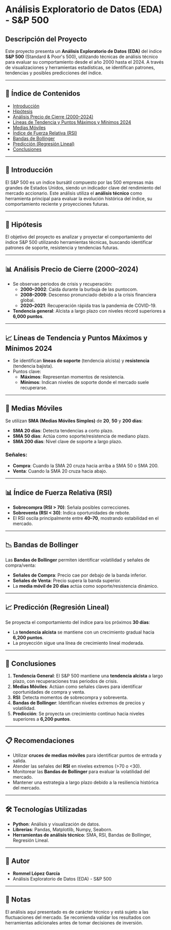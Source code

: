 # Análisis Exploratorio de Datos (EDA) - S&P 500

## Descripción del Proyecto

Este proyecto presenta un **Análisis Exploratorio de Datos (EDA)** del índice **S&P 500** (Standard & Poor's 500), utilizando técnicas de análisis técnico para evaluar su comportamiento desde el año 2000 hasta el 2024. A través de visualizaciones y herramientas estadísticas, se identifican patrones, tendencias y posibles predicciones del índice.

---

## 📑 **Índice de Contenidos**

- [Introducción](#introducción)
- [Hipótesis](#hipótesis)
- [Análisis Precio de Cierre (2000–2024)](#análisis-precio-de-cierre-2000–2024)
- [Líneas de Tendencia y Puntos Máximos y Mínimos 2024](#líneas-de-tendencia-y-puntos-máximos-y-mínimos-2024)
- [Medias Móviles](#medias-móviles)
- [Índice de Fuerza Relativa (RSI)](#índice-de-fuerza-relativa-rsi)
- [Bandas de Bollinger](#bandas-de-bollinger)
- [Predicción (Regresión Lineal)](#predicción-regresión-lineal)
- [Conclusiones](#conclusiones)

---

## 📌 **Introducción**

El S&P 500 es un índice bursátil compuesto por las 500 empresas más grandes de Estados Unidos, siendo un indicador clave del rendimiento del mercado accionario. Este análisis utiliza el **análisis técnico** como herramienta principal para evaluar la evolución histórica del índice, su comportamiento reciente y proyecciones futuras.

---

## 🎯 **Hipótesis**

El objetivo del proyecto es analizar y proyectar el comportamiento del índice S&P 500 utilizando herramientas técnicas, buscando identificar patrones de soporte, resistencia y tendencias futuras.

---

## 📊 **Análisis Precio de Cierre (2000–2024)**

- Se observan periodos de crisis y recuperación:
  - **2000–2002**: Caída durante la burbuja de las puntocom.
  - **2008–2009**: Descenso pronunciado debido a la crisis financiera global.
  - **2020–2021**: Recuperación rápida tras la pandemia de COVID-19.
- **Tendencia general**: Alcista a largo plazo con niveles récord superiores a **6,000 puntos**.

---

## 📈 **Líneas de Tendencia y Puntos Máximos y Mínimos 2024**

- Se identifican **líneas de soporte** (tendencia alcista) y **resistencia** (tendencia bajista).
- Puntos clave:
  - **Máximos**: Representan momentos de resistencia.
  - **Mínimos**: Indican niveles de soporte donde el mercado suele recuperarse.

---

## 🔄 **Medias Móviles**

Se utilizan **SMA (Medias Móviles Simples)** de **20**, **50** y **200 días**:
- **SMA 20 días**: Detecta tendencias a corto plazo.  
- **SMA 50 días**: Actúa como soporte/resistencia de mediano plazo.  
- **SMA 200 días**: Nivel clave de soporte a largo plazo.  

### Señales:
- **Compra**: Cuando la SMA 20 cruza hacia arriba a SMA 50 o SMA 200.  
- **Venta**: Cuando la SMA 20 cruza hacia abajo.  

---

## 📊 **Índice de Fuerza Relativa (RSI)**

- **Sobrecompra (RSI > 70)**: Señala posibles correcciones.  
- **Sobreventa (RSI < 30)**: Indica oportunidades de rebote.  
- El RSI oscila principalmente entre **40–70**, mostrando estabilidad en el mercado.

---

## 📉 **Bandas de Bollinger**

Las **Bandas de Bollinger** permiten identificar volatilidad y señales de compra/venta:
- **Señales de Compra**: Precio cae por debajo de la banda inferior.  
- **Señales de Venta**: Precio supera la banda superior.  
- La **media móvil de 20 días** actúa como soporte/resistencia dinámico.

---

## 📈 **Predicción (Regresión Lineal)**

Se proyecta el comportamiento del índice para los próximos **30 días**:
- La **tendencia alcista** se mantiene con un crecimiento gradual hacia **6,200 puntos**.  
- La proyección sigue una línea de crecimiento lineal moderada.

---

## 📝 **Conclusiones**

1. **Tendencia General**: El S&P 500 mantiene una **tendencia alcista** a largo plazo, con recuperaciones tras periodos de crisis.
2. **Medias Móviles**: Actúan como señales claves para identificar oportunidades de compra y venta.  
3. **RSI**: Detecta momentos de sobrecompra y sobreventa.  
4. **Bandas de Bollinger**: Identifican niveles extremos de precios y volatilidad.  
5. **Predicción**: Se proyecta un crecimiento continuo hacia niveles superiores a **6,200 puntos**.

---

## 📋 **Recomendaciones**

- Utilizar **cruces de medias móviles** para identificar puntos de entrada y salida.
- Atender las señales del **RSI** en niveles extremos (>70 o <30).
- Monitorear las **Bandas de Bollinger** para evaluar la volatilidad del mercado.
- Mantener una estrategia a largo plazo debido a la resiliencia histórica del mercado.

---

## 🛠 **Tecnologías Utilizadas**

- **Python**: Análisis y visualización de datos.
- **Librerías**: Pandas, Matplotlib, Numpy, Seaborn.
- **Herramientas de análisis técnico**: SMA, RSI, Bandas de Bollinger, Regresión Lineal.

---

## 🚀 **Autor**

- **Rommel López García**  
- Análisis Exploratorio de Datos (EDA) - S&P 500  

---

## 📝 **Notas**

El análisis aquí presentado es de carácter técnico y está sujeto a las fluctuaciones del mercado. Se recomienda validar los resultados con herramientas adicionales antes de tomar decisiones de inversión.

